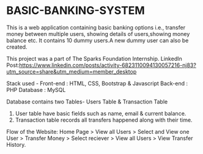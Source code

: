 # BASIC-BANKING-SYSTEM
This is a web application containing basic banking options i.e., transfer money between multiple users, showing details of users,showing  money balance etc.
It contains 10 dummy users.A new dummy user can also be created.
 
This project was a part of The Sparks Foundation Internship.
LinkedIn Post:https://www.linkedin.com/posts/activity-6823110094130057216-nj83?utm_source=share&utm_medium=member_desktop


Stack used - 
Front-end : HTML, CSS, Bootstrap & Javascript 
Back-end : PHP 
Database : MySQL   

Database contains two Tables- Users Table & Transaction Table 
1. User table have basic fields such as name, email & current balance. 
2. Transaction table records all transfers happened along with their time.  

Flow of the Website: Home Page > View all Users > Select and View one User > Transfer Money > Select reciever > View all Users > View Transfer History.
